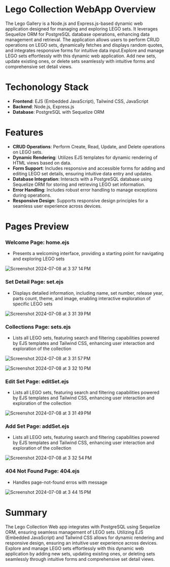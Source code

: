 # **Lego Collection WebApp Overview**
The Lego Gallery is a Node.js and Express.js-based dynamic web application designed for managing and exploring LEGO sets. It leverages Sequelize ORM for PostgreSQL database operations, enhancing data management and retrieval. The application allows users to perform CRUD operations on LEGO sets, dynamically fetches and displays random quotes, and integrates responsive forms for intuitive data input.Explore and manage LEGO sets effortlessly with this dynamic web application. Add new sets, update existing ones, or delete sets seamlessly with intuitive forms and comprehensive set detail views.

# **Techonology Stack**

- **Frontend**: EJS (Embedded JavaScript), Tailwind CSS, JavaScript
- **Backend**: Node.js, Express.js
- **Database**: PostgreSQL with Sequelize ORM

# **Features**
- **CRUD Operations**: Perform Create, Read, Update, and Delete operations on LEGO sets.
- **Dynamic Rendering**: Utilizes EJS templates for dynamic rendering of HTML views based on data.
- **Form Support**: Includes responsive and accessible forms for adding and editing LEGO set details, ensuring intuitive data entry and updates.
- **Database Integration**: Interacts with a PostgreSQL database using Sequelize ORM for storing and retrieving LEGO set information.
- **Error Handling**: Includes robust error handling to manage exceptions during operations.
- **Responsive Design**: Supports responsive design principles for a seamless user experience across devices.

# **Pages Preview**

### Welcome Page: home.ejs
- Presents a welcoming interface, providing a starting point for navigating and exploring LEGO sets

![Screenshot 2024-07-08 at 3 37 14 PM](https://github.com/coniiiettn/lego-collection-web-application/assets/132239088/0102dfdc-b929-40bf-86c0-533d7a55d9e8)

### Set Detail Page: set.ejs
- Displays detailed information, including name, set number, release year, parts count, theme, and image, enabling interactive exploration of specific LEGO sets

![Screenshot 2024-07-08 at 3 31 39 PM](https://github.com/coniiiettn/lego-collection-web-application/assets/132239088/6f1d7a3e-ad45-4d87-8615-b86a5fd236d1)


### Collections Page: sets.ejs
- Lists all LEGO sets, featuring search and filtering capabilities powered by EJS templates and Tailwind CSS, enhancing user interaction and exploration of the collection

![Screenshot 2024-07-08 at 3 31 57 PM](https://github.com/coniiiettn/lego-collection-web-application/assets/132239088/1bdfa809-e354-4524-96d6-e185862e75e8)

![Screenshot 2024-07-08 at 3 32 10 PM](https://github.com/coniiiettn/lego-collection-web-application/assets/132239088/2fa1bb26-0558-4490-8abb-4723ef05a538)

### Edit Set Page: editSet.ejs
- Lists all LEGO sets, featuring search and filtering capabilities powered by EJS templates and Tailwind CSS, enhancing user interaction and exploration of the collection

![Screenshot 2024-07-08 at 3 31 49 PM](https://github.com/coniiiettn/lego-collection-web-application/assets/132239088/5dc7cb5d-71bf-47b0-afd9-864458c0c5b1)

### Add Set Page: addSet.ejs
- Lists all LEGO sets, featuring search and filtering capabilities powered by EJS templates and Tailwind CSS, enhancing user interaction and exploration of the collection

![Screenshot 2024-07-08 at 3 32 54 PM](https://github.com/coniiiettn/lego-collection-web-application/assets/132239088/b58f526e-d849-45a7-95bd-719fa463711f)

### 404 Not Found Page: 404.ejs
- Handles page-not-found erros with message

![Screenshot 2024-07-08 at 3 44 15 PM](https://github.com/coniiiettn/lego-collection-web-application/assets/132239088/50f81759-f182-40fa-8510-11460d379d19)


# **Summary**

The Lego Collection Web app integrates with PostgreSQL using Sequelize ORM, ensuring seamless management of LEGO sets. Utilizing EJS (Embedded JavaScript) and Tailwind CSS allows for dynamic rendering and responsive design, ensuring an intuitive user experience across devices. Explore and manage LEGO sets effortlessly with this dynamic web application by adding new sets, updating existing ones, or deleting sets seamlessly through intuitive forms and comprehensive set detail views.

